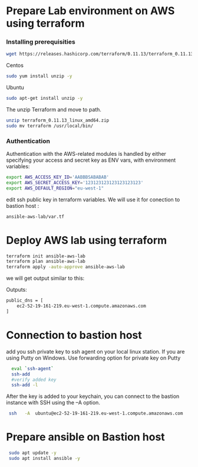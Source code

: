 

# Prepare Lab environment on AWS using terraform

### Installing prerequisities 
```bash
wget https://releases.hashicorp.com/terraform/0.11.13/terraform_0.11.13_linux_amd64.zip
```

Centos
```bash
sudo yum install unzip -y
```

Ubuntu
```bash
sudo apt-get install unzip -y
```

The unzip Terraform and move to path.


```bash
unzip terraform_0.11.13_linux_amd64.zip
sudo mv terraform /usr/local/bin/
```




### Authentication

Authentication with the AWS-related modules is handled by either specifying your access and secret key as ENV vars,
with environment variables:
```bash
export AWS_ACCESS_KEY_ID='AABBBSABABAB'
export AWS_SECRET_ACCESS_KEY='123123123123123123123'
export AWS_DEFAULT_REGION="eu-west-1"
```

edit ssh public key in terraform variables. We will use it for conection to bastion host :
```bash
ansible-aws-lab/var.tf
```


# Deploy AWS lab using terraform
```bash
terraform init ansible-aws-lab
terraform plan ansible-aws-lab
terraform apply -auto-approve ansible-aws-lab  
```

we will get output similar to this:

Outputs:
```bash
public_dns = [
    ec2-52-19-161-219.eu-west-1.compute.amazonaws.com
]
```

# Connection to bastion host 

add you ssh private key to ssh agent on your local linux station. If you are using Putty on Windows. Use forwarding option for private key  on Putty
```bash
  eval `ssh-agent`
  ssh-add
  #verify added key
  ssh-add -l
```

After the key is added to your keychain, you can connect to the bastion instance with SSH using the –A option. 
```bash
 ssh   -A  ubuntu@ec2-52-19-161-219.eu-west-1.compute.amazonaws.com
```


# Prepare ansible on Bastion host

```bash
 sudo apt update -y
 sudo apt install ansible -y
```


